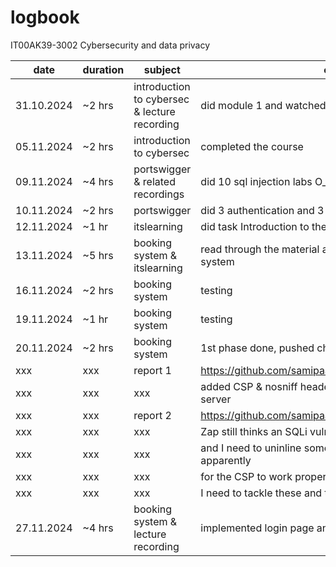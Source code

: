 # logbook
IT00AK39-3002 Cybersecurity and data privacy

| date | duration | subject | output |
| --- | --- | --- | --- |
| 31.10.2024 | ~2 hrs | introduction to cybersec & lecture recording | did module 1 and watched recording |
| 05.11.2024 | ~2 hrs | introduction to cybersec | completed the course |
| 09.11.2024 | ~4 hrs | portswigger & related recordings | did 10 sql injection labs O_O and watched recordings |
| 10.11.2024 | ~2 hrs | portswigger | did 3 authentication and 3 access control labs |
| 12.11.2024 | ~1 hr | itslearning | did task Introduction to the portswigger environment |
| 13.11.2024 | ~5 hrs | booking system & itslearning | read through the material and almost finished the booking system |
| 16.11.2024 | ~2 hrs | booking system | testing |
| 19.11.2024 | ~1 hr | booking system | testing |
| 20.11.2024 | ~2 hrs | booking system | 1st phase done, pushed changes |
| xxx | xxx | report 1 | https://github.com/samipaa/booking/blob/main/report1.md |
| xxx | xxx | xxx | added CSP & nosniff headers and implemented Zod on the server |
| xxx | xxx | report 2 | https://github.com/samipaa/booking/blob/main/report2.md |
| xxx | xxx | xxx | Zap still thinks an SQLi vulnerability is present |
| xxx | xxx | xxx | and I need to uninline some parts of the register page apparently |
| xxx | xxx | xxx | for the CSP to work properly. |
| xxx | xxx | xxx | I need to tackle these and the others later on |
| 27.11.2024 | ~4 hrs | booking system & lecture recording | implemented login page and watched recordings |

